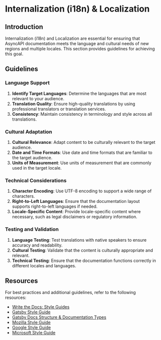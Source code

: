 # Internalization (i18n) & Localization

## Introduction

Internalization (i18n) and Localization are essential for ensuring that AsyncAPI documentation meets the language and cultural needs of new regions and multiple locales. This section provides guidelines for achieving this goal.

## Guidelines

### Language Support

1. **Identify Target Languages**: Determine the languages that are most relevant to your audience.
2. **Translation Quality**: Ensure high-quality translations by using professional translators or translation services.
3. **Consistency**: Maintain consistency in terminology and style across all translations.

### Cultural Adaptation

1. **Cultural Relevance**: Adapt content to be culturally relevant to the target audience.
2. **Date and Time Formats**: Use date and time formats that are familiar to the target audience.
3. **Units of Measurement**: Use units of measurement that are commonly used in the target locale.

### Technical Considerations

1. **Character Encoding**: Use UTF-8 encoding to support a wide range of characters.
2. **Right-to-Left Languages**: Ensure that the documentation layout supports right-to-left languages if needed.
3. **Locale-Specific Content**: Provide locale-specific content where necessary, such as legal disclaimers or regulatory information.

### Testing and Validation

1. **Language Testing**: Test translations with native speakers to ensure accuracy and readability.
2. **Cultural Testing**: Validate that the content is culturally appropriate and relevant.
3. **Technical Testing**: Ensure that the documentation functions correctly in different locales and languages.

## Resources

For best practices and additional guidelines, refer to the following resources:
- [Write the Docs: Style Guides](https://www.writethedocs.org/guide/writing/style-guides/)
- [Gatsby Style Guide](https://www.gatsbyjs.com/contributing/gatsby-style-guide/)
- [Gatsby Docs Structure & Documentation Types](https://www.gatsbyjs.com/contributing/docs-contributions/docs-structure/)
- [Mozilla Style Guide](https://developer.mozilla.org/en-US/docs/MDN/Writing_guidelines/Writing_style_guide)
- [Google Style Guide](https://developers.google.com/style)
- [Microsoft Style Guide](https://learn.microsoft.com/en-us/style-guide/welcome/)
